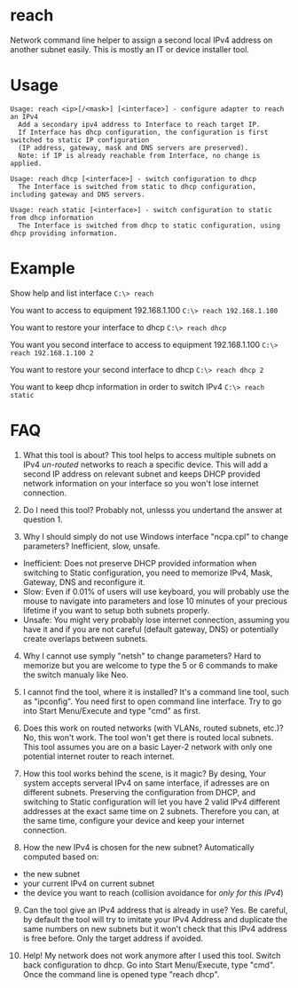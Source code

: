 # reach
Network command line helper to assign a second local IPv4 address on another subnet easily.
This is mostly an IT or device installer tool.

# Usage
```
Usage: reach <ip>[/<mask>] [<interface>] - configure adapter to reach an IPv4
  Add a secondary ipv4 address to Interface to reach target IP.
  If Interface has dhcp configuration, the configuration is first switched to static IP configuration
  (IP address, gateway, mask and DNS servers are preserved).
  Note: if IP is already reachable from Interface, no change is applied.

Usage: reach dhcp [<interface>] - switch configuration to dhcp
  The Interface is switched from static to dhcp configuration, including gateway and DNS servers.

Usage: reach static [<interface>] - switch configuration to static from dhcp information
  The Interface is switched from dhcp to static configuration, using dhcp providing information.
```

# Example
Show help and list interface
`C:\> reach`

You want to access to equipment 192.168.1.100
`C:\> reach 192.168.1.100`

You want to restore your interface to dhcp
`C:\> reach dhcp`

You want you second interface to access to equipment 192.168.1.100
`C:\> reach 192.168.1.100 2`

You want to restore your second interface to dhcp
`C:\> reach dhcp 2`

You want to keep dhcp information in order to switch IPv4
`C:\> reach static`

# FAQ
1. What this tool is about?
This tool helps to access multiple subnets on IPv4 *un-routed* networks to reach a specific device.
This will add a second IP address on relevant subnet and keeps DHCP provided network information on your interface so you won't lose internet connection.

2. Do I need this tool?
Probably not, unlesss you undertand the answer at question 1.

3. Why I should simply do not use Windows interface "ncpa.cpl" to change parameters?
Inefficient, slow, unsafe.
- Inefficient: Does not preserve DHCP provided information when switching to Static configuration, you need to memorize IPv4, Mask, Gateway, DNS and reconfigure it.
- Slow: Even if 0.01% of users will use keyboard, you will probably use the mouse to navigate into parameters and lose 10 minutes of your precious lifetime if you want to setup both subnets properly.
- Unsafe: You might very probably lose internet connection, assuming you have it and if you are not careful (default gateway, DNS) or potentially create overlaps between subnets.

4. Why I cannot use symply "netsh" to change parameters?
Hard to memorize but you are welcome to type the 5 or 6 commands to make the switch manualy like Neo.

5. I cannot find the tool, where it is installed?
It's a command line tool, such as "ipconfig". You need first to open command line interface. Try to go into Start Menu/Execute and type "cmd" as first.

6. Does this work on routed networks (with VLANs, routed subnets, etc.)?
No, this won't work. The tool won't get there is routed local subnets.
This tool assumes you are on a basic Layer-2 network with only one potential internet router to reach internet.

7. How this tool works behind the scene, is it magic?
By desing, Your system accepts serveral IPv4 on same interface, if adresses are on different subnets.
Preserving the configuration from DHCP, and switching to Static configuration will let you have 2 valid IPv4 different addresses at the exact same time on 2 subnets.
Therefore you can, at the same time, configure your device and keep your internet connection.

8. How the new IPv4 is chosen for the new subnet?
Automatically computed based on:
- the new subnet
- your current IPv4 on current subnet
- the device you want to reach (collision avoidance for *only for this IPv4*)

9. Can the tool give an IPv4 address that is already in use?
Yes. Be careful, by default the tool will try to imitate your IPv4 Address and duplicate the same numbers on new subnets but it won't check that this IPv4 address is free before.
Only the target address if avoided.

10. Help! My network does not work anymore after I used this tool.
Switch back configuration to dhcp.
Go into Start Menu/Execute, type "cmd". Once the command line is opened type "reach dhcp".

